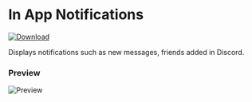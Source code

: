 # In App Notifications
 [![Download][icon]][link] 

Displays notifications such as new messages, friends added in Discord.
### Preview 
![Preview](https://media.discordapp.net/attachments/824985697047937024/841708321287307274/unknown.png)

[icon]: https://img.shields.io/badge/Download-In%20App%20Notifications-brightgreen.svg
[link]: http://qwertxd.github.io/?pluginName=InAppNotifications&src=uk
